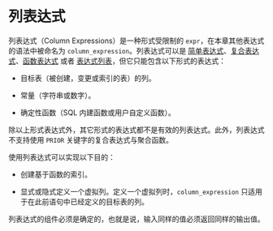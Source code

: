 列表达式 
=========================



列表达式（Column Expressions）是一种形式受限制的 `expr`，在本章其他表达式的语法中被命名为 `column_expression`。列表达式可以是 [简单表达式](/docs-cn/11.sql-reference-oracle-mode/6.expression-1/2.simple-expression/)、[复合表达式](/docs-cn/11.sql-reference-oracle-mode/6.expression-1/3.compound-expression/)、[函数表达式](/docs-cn/11.sql-reference-oracle-mode/6.expression-1/7.function-expression/) 或者 [表达式列表](/docs-cn/11.sql-reference-oracle-mode/6.expression-1/10.expression-list/)，但它只能包含以下形式的表达式：

* 目标表（被创建，变更或索引的表）的列。

  

* 常量（字符串或数字）。

  

* 确定性函数（SQL 内建函数或用户自定义函数）。

  




除以上形式表达式外，其它形式的表达式都不是有效的列表达式。此外，列表达式不支持使用 `PRIOR` 关键字的复合表达式与聚合函数。

使用列表达式可以实现以下目的：

* 创建基于函数的索引。

  

* 显式或隐式定义一个虚拟列。定义一个虚拟列时，`column_expression` 只适用于在此前语句中已经定义的目标表的列。

  




列表达式的组件必须是确定的，也就是说，输入同样的值必须返回同样的输出值。
